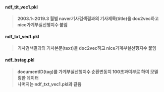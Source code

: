 #### ndf_tit_vec1.pkl  
>**2003.1~2019.3 월별 naver기사검색결과의 기사제목(title)을 doc2vec하고 nice가계부실선행지수 붙임**  

#### ndf_txt_vec1.pkl  
>**기사검색결과의 기사본문(text)을 doc2vec하고 nice가계부실선행지수 붙임**  

#### ndf_bstag.pkl  
>**documentID(tag)를 가계부실선행지수 순환변동치 100초과여부로 하여 모델링한 데이터**  
>**나머지는 ndf_txt_vec1.pkl과 같음**  
